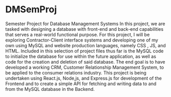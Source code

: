 # DMSemProj
Semester Project for Database Management Systems
In this project, we are tasked with designing a database with front-end and back-end capabilities that serves a real-world functional purpose. For this project, I will be exploring Contractor-Client interface systems and developing one of my own using MySQL and website production languages, namely CSS , JS, and HTML. Included in this selection of project files thus far is the MySQL code to initialize the database for use within the future application, as well as code for the creation and deletion of said database. The end goal is to have developed a working CRM, Customer Relationship Management System, to be applied to the consumer relations industry. This project is being undertaken using React.js, Node,js, and Express.js for development of the Frontend and to create a simple API for fetching and writing data to and from the MySQL database in the Backend. 
